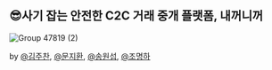 ## 😎사기 잡는 안전한 C2C 거래 중개 플랫폼, 내꺼니꺼

![Group 47819 (2)](https://github.com/woorifisa-projects-2nd/NGNG-frontend/assets/62551858/48af984a-7586-47ea-b688-9398b94fc070)


by [@김주찬](https://github.com/rlawncks125), [@문지환](https://github.com/mnjihwan), [@송원섭](https://github.com/sws6641), [@조명하](https://github.com/chomyungha51)
